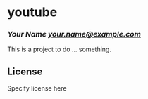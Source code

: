 # youtube
### _Your Name <your.name@example.com>_

This is a project to do ... something.

## License

Specify license here

